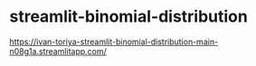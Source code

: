 # streamlit-binomial-distribution

https://ivan-toriya-streamlit-binomial-distribution-main-n08g1a.streamlitapp.com/ 
